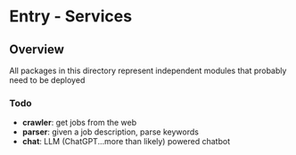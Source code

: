 # Entry - Services
## Overview
All packages in this directory represent independent modules that probably need to be deployed
### Todo
- **crawler**: get jobs from the web
- **parser**: given a job description, parse keywords
- **chat**: LLM (ChatGPT...more than likely) powered chatbot
